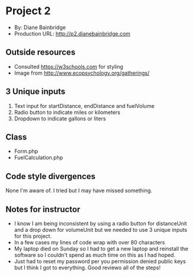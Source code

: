 # Project 2
+ By: Diane Bainbridge
+ Production URL: <http://p2.dianebainbridge.com>

## Outside resources
+ Consulted https://w3schools.com for styling
+ Image from http://www.ecopsychology.org/gatherings/
## 3 Unique inputs
<ol>
    <li>Text input for startDistance, endDistance and fuelVolume</li>
    <li>Radio button to indicate miles or kilometers</li>
    <li>Dropdown to indicate gallons or liters</li>
</ol>

## Class
+ Form.php</li>
+ FuelCalculation.php


## Code style divergences
None I'm aware of.  I tried but I may have missed something.

## Notes for instructor
+ I know I am being inconsistent by using a radio button for distanceUnit
and a drop down for volumeUnit but we needed to use 3 unique inputs for
this project.
+ In a few cases my lines of code wrap with over 80 characters
+ My laptop died on Sunday so I had to get a new laptop and reinstall 
the software so I couldn't spend as much time on this as I had hoped.
+ Just had to reset my password per you permission denied public keys 
but I think I got to everything.  Good reviewo all of the steps!